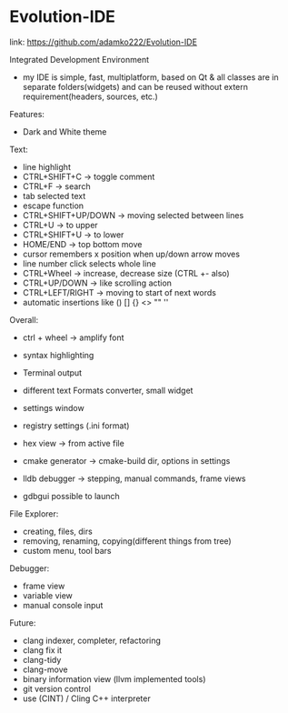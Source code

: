 # Evolution-IDE

link:  https://github.com/adamko222/Evolution-IDE

Integrated Development Environment

- my IDE is simple, fast, multiplatform, based on Qt & all classes are in 
  separate folders(widgets) and can be reused without extern 
  requirement(headers, sources, etc.)

Features:

* Dark and White theme

Text:

* line highlight
* CTRL+SHIFT+C                  -> toggle comment
* CTRL+F                        -> search
* tab selected text
* escape function
* CTRL+SHIFT+UP/DOWN            -> moving selected between lines
* CTRL+U                        -> to upper
* CTRL+SHIFT+U                  -> to lower
* HOME/END                      -> top bottom move
* cursor remembers x position when up/down arrow moves
* line number click selects whole line
* CTRL+Wheel                    -> increase, decrease size (CTRL +-  also)
* CTRL+UP/DOWN                  -> like scrolling  action
* CTRL+LEFT/RIGHT               -> moving to start of next words
* automatic insertions like  () [] {} <> "" ''


Overall:

* ctrl + wheel -> amplify font
* syntax highlighting
* Terminal output
* different text Formats converter, small widget
* settings window
* registry settings (.ini format)


* hex view                      -> from active file
* cmake generator               -> cmake-build dir, options in settings
* lldb debugger                 -> stepping, manual commands, frame views
* gdbgui possible to launch

File Explorer:

* creating, files, dirs
* removing, renaming, copying(different things from tree)
* custom menu, tool bars

Debugger:

* frame view
* variable view
* manual console input

Future:

* clang indexer, completer, refactoring
* clang fix it
* clang-tidy
* clang-move
* binary information view (llvm implemented tools)
* git version control
* use (CINT) / Cling C++ interpreter
